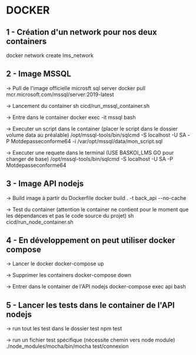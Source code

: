 
# DOCKER

## 1 - Création d'un network pour nos deux containers

docker network create lms_network

## 2 - Image MSSQL

-> Pull de l'image officielle microsft sql server
docker pull mcr.microsoft.com/mssql/server:2019-latest

-> Lancement du container
sh cicd/run_mssql_container.sh

-> Entre dans le container
docker exec -it mssql bash

-> Executer un script dans le container (placer le script dans le dossier volume data au préalable)
/opt/mssql-tools/bin/sqlcmd -S localhost -U SA -P Motdepasseconforme64 -i /var/opt/mssql/data/mon_script.sql

-> Executer une requete dans le terminal (USE BASKOI_LMS GO pour changer de base)
/opt/mssql-tools/bin/sqlcmd -S localhost -U SA -P Motdepasseconforme64

## 3 - Image API nodejs

-> Build image à partir du Dockerfile
docker build . -t back_api --no-cache

-> Test du container (attention le container ne contient pour le moment que les dépendances et pas le code source du projet)
sh cicd/run_node_container.sh

## 4 - En développement on peut utiliser docker compose

-> Lancer le docker
docker-compose up

-> Supprimer les containers
docker-compose down

-> Entrer dans le container de l'API nodejs
docker-compose exec api bash

## 5 - Lancer les tests dans le container de l'API nodejs

-> run tout les test dans le dossier test
npm test

-> run un fichier test spécifique (nécessite chemin vers node module)
./node_modules/mocha/bin/mocha test/connexion
